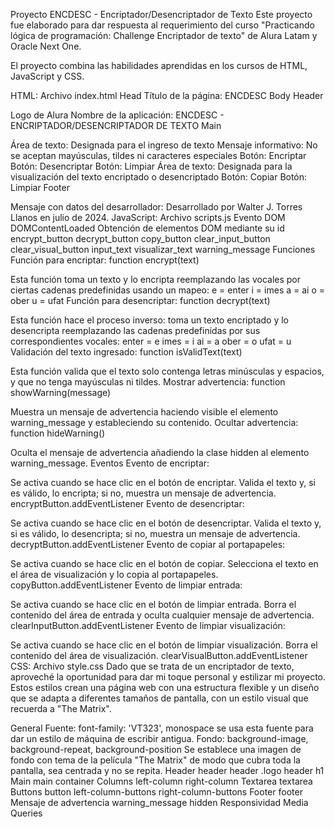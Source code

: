 Proyecto ENCDESC - Encriptador/Desencriptador de Texto
Este proyecto fue elaborado para dar respuesta al requerimiento del curso "Practicando lógica de programación: Challenge Encriptador de texto" de Alura Latam y Oracle Next One.

El proyecto combina las habilidades aprendidas en los cursos de HTML, JavaScript y CSS.

HTML: Archivo index.html
Head
Título de la página: ENCDESC
Body
Header

Logo de Alura
Nombre de la aplicación: ENCDESC - ENCRIPTADOR/DESENCRIPTADOR DE TEXTO
Main

Área de texto: Designada para el ingreso de texto
Mensaje informativo: No se aceptan mayúsculas, tildes ni caracteres especiales
Botón: Encriptar
Botón: Desencriptar
Botón: Limpiar
Área de texto: Designada para la visualización del texto encriptado o desencriptado
Botón: Copiar
Botón: Limpiar
Footer

Mensaje con datos del desarrollador: Desarrollado por Walter J. Torres Llanos en julio de 2024.
JavaScript: Archivo scripts.js
Evento DOM
DOMContentLoaded
Obtención de elementos DOM mediante su id
encrypt_button
decrypt_button
copy_button
clear_input_button
clear_visual_button
input_text
visualizar_text
warning_message
Funciones
Función para encriptar: function encrypt(text)

Esta función toma un texto y lo encripta reemplazando las vocales por ciertas cadenas predefinidas usando un mapeo:
e = enter
i = imes
a = ai
o = ober
u = ufat
Función para desencriptar: function decrypt(text)

Esta función hace el proceso inverso: toma un texto encriptado y lo desencripta reemplazando las cadenas predefinidas por sus correspondientes vocales:
enter = e
imes = i
ai = a
ober = o
ufat = u
Validación del texto ingresado: function isValidText(text)

Esta función valida que el texto solo contenga letras minúsculas y espacios, y que no tenga mayúsculas ni tildes.
Mostrar advertencia: function showWarning(message)

Muestra un mensaje de advertencia haciendo visible el elemento warning_message y estableciendo su contenido.
Ocultar advertencia: function hideWarning()

Oculta el mensaje de advertencia añadiendo la clase hidden al elemento warning_message.
Eventos
Evento de encriptar:

Se activa cuando se hace clic en el botón de encriptar. Valida el texto y, si es válido, lo encripta; si no, muestra un mensaje de advertencia.
encryptButton.addEventListener
Evento de desencriptar:

Se activa cuando se hace clic en el botón de desencriptar. Valida el texto y, si es válido, lo desencripta; si no, muestra un mensaje de advertencia.
decryptButton.addEventListener
Evento de copiar al portapapeles:

Se activa cuando se hace clic en el botón de copiar. Selecciona el texto en el área de visualización y lo copia al portapapeles.
copyButton.addEventListener
Evento de limpiar entrada:

Se activa cuando se hace clic en el botón de limpiar entrada. Borra el contenido del área de entrada y oculta cualquier mensaje de advertencia.
clearInputButton.addEventListener
Evento de limpiar visualización:

Se activa cuando se hace clic en el botón de limpiar visualización. Borra el contenido del área de visualización.
clearVisualButton.addEventListener
CSS: Archivo style.css
Dado que se trata de un encriptador de texto, aproveché la oportunidad para dar mi toque personal y estilizar mi proyecto. Estos estilos crean una página web con una estructura flexible y un diseño que se adapta a diferentes tamaños de pantalla, con un estilo visual que recuerda a "The Matrix".

General
Fuente: font-family: 'VT323', monospace se usa esta fuente para dar un estilo de máquina de escribir antigua.
Fondo: background-image, background-repeat, background-position
Se establece una imagen de fondo con tema de la película "The Matrix" de modo que cubra toda la pantalla, sea centrada y no se repita.
Header
header
header .logo
header h1
Main
main
container
Columns
left-column
right-column
Textarea
textarea
Buttons
button
left-column-buttons
right-column-buttons
Footer
footer
Mensaje de advertencia
warning_message
hidden
Responsividad
Media Queries
